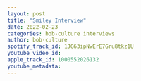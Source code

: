 ```yaml
---
layout: post
title: "Smiley Interview"
date: 2022-02-23
categories: bob-culture interviews
author: bob-culture
spotify_track_id: 1JG63ipNwErE7Gru8tkz1U
youtube_video_id: 
apple_track_id: 1000552026132
youtube_metadata: 
---
```

